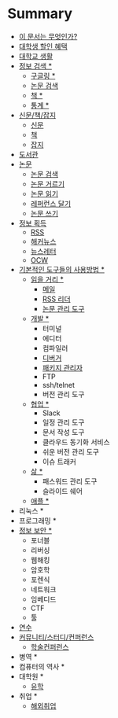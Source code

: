 # Summary

* [이 문서는 무엇인가?](README.md)
* [대학생 할인 혜택](/대학생-할인-혜택/README.md)
* [대학교 생활](대학교-생활/README.md)
* [정보 검색 *](/정보-검색/README.md)
  * [구글링 *](/틀/작성중.md)
  * [논문 검색](/정보-검색/논문검색.md)
  * [책 *](/틀/작성중.md)
  * [통계 *](/틀/작성중.md)
* [신문/책/잡지](신문-책-잡지/README.md)
  * [신문](신문-책-잡지/신문.md)
  * [책](신문-책-잡지/책.md)
  * [잡지](신문-책-잡지/잡지.md)
* [도서관](도서관/README.md)
* [논문](/논문/README.md)
  * [논문 검색](논문/검색.md)
  * [논문 거르기](논문/거르기.md)
  * [논문 읽기](논문/읽기.md)
  * [레퍼런스 달기](논문/레퍼런스.md)
  * [논문 쓰기](논문/쓰기.md)
* [정보 획득](/틀/작성중.md)
  * [RSS](/정보-획득/RSS.md)
  * [해커뉴스](/정보-획득/해커뉴스.md)
  * [뉴스레터](/정보-획득/뉴스레터.md)
  * [OCW](/정보-획득/OCW.md)
* [기본적인 도구들의 사용방법 *](/기본적인-도구들의-사용방법/README.md)
  * [읽을 거리 *](/틀/작성중.md)
    * [메일](/기본적인-도구들의-사용방법/대학/메일.md)
    * [RSS 리더](/기본적인-도구들의-사용방법/대학/RSS.md)
    * [논문 관리 도구](/틀/작성중.md)
  * [개발 *](/틀/작성중.md)
    * 터미널
    * 에디터
    * 컴파일러
    * [디버거](/기본적인-도구들의-사용방법/개발/디버거.md)
    * [패키지 관리자](/기본적인-도구들의-사용방법/개발/패키지-관리자.md)
    * FTP
    * ssh/telnet
    * 버전 관리 도구
  * [협업 *](/틀/작성중.md)
    * Slack
    * 일정 관리 도구
    * 문서 작성 도구
    * 클라우드 동기화 서비스
    * 쉬운 버전 관리 도구
    * 이슈 트래커
  * [삶 *](/틀/작성중.md)
    * 패스워드 관리 도구
    * 슬라이드 쉐어
  * [애플 *](/틀/작성중.md)
* 리눅스 *
* 프로그래밍 *
* [정보 보안 *](/정보-보안/README.md)
  * 포너블
  * 리버싱
  * 웹해킹
  * 암호학
  * 포렌식
  * 네트워크
  * 임베디드
  * CTF
  * 툴
* [연수](/연수/README.md)
* [커뮤니티/스터디/컨퍼런스](/커뮤니티-스터디-컨퍼런스/README.md)
  * [학술컨퍼런스](/커뮤니티-스터디-컨퍼런스/학술컨퍼런스.md)
* 병역 *
* 컴퓨터의 역사 *
* 대학원 *
  * [유학](/대학원/유학.md)
* 취업 *
  * [해외취업](/취업/해외취업.md)

